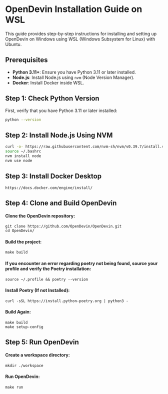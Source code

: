 # OpenDevin Installation Guide on WSL

This guide provides step-by-step instructions for installing and setting up OpenDevin on Windows using WSL (Windows Subsystem for Linux) with Ubuntu.

## Prerequisites

- **Python 3.11+**: Ensure you have Python 3.11 or later installed.
- **Node.js**: Install Node.js using `nvm` (Node Version Manager).
- **Docker**: Install Docker inside WSL.

## Step 1: Check Python Version

First, verify that you have Python 3.11 or later installed:

```bash
python --version
```

## Step 2: Install Node.js Using NVM
```bash
curl -o- https://raw.githubusercontent.com/nvm-sh/nvm/v0.39.7/install.sh | bash
source ~/.bashrc
nvm install node
nvm use node
```

## Step 3: Install Docker Desktop 
```
https://docs.docker.com/engine/install/
```

## Step 4: Clone and Build OpenDevin

#### Clone the OpenDevin repository:
```
git clone https://github.com/OpenDevin/OpenDevin.git
cd OpenDevin/
```

#### Build the project:
```
make build
```

#### If you encounter an error regarding poetry not being found, source your profile and verify the Poetry installation:
```
source ~/.profile && poetry --version
```

#### Install Poetry (If not Installed):
```
curl -sSL https://install.python-poetry.org | python3 -
```

#### Build Again: 
```
make build
make setup-config
```
## Step 5: Run OpenDevin
#### Create a workspace directory:
```
mkdir ./workspace
```

#### Run OpenDevin:
```
make run
```
